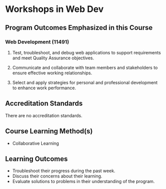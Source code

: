 # Workshops in Web Dev 
## Program Outcomes Emphasized in this Course
### Web Development (11491)

1. Test, troubleshoot, and debug web applications to support requirements and meet Quality Assurance objectives.

2. Communicate and collaborate with team members and stakeholders to ensure effective working relationships.

3. Select and apply strategies for personal and professional development to enhance work performance.

## Accreditation Standards
There are no accreditation standards.

## Course Learning Method(s)
- Collaborative Learning

## Learning Outcomes
- Troubleshoot their progress during the past week.
- Discuss their concerns about their learning.
- Evaluate solutions to problems in their understanding of the program.
